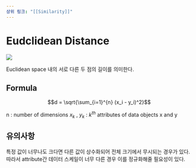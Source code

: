 ```yaml
---
상위 링크: "[[Similarity]]"
---
```

# Eudclidean Distance

![](https://i.imgur.com/DVlNOZT.png)


Euclidean space 내의 서로 다른 두 점의 길이를 의미한다.

## Formula

$$d = \sqrt{\sum_{i=1}^{n} (x_i - y_i)^2}$$

n : number of dimensions 
$x_k$ , $y_k$ : $k^{th}$ attributes of data objects x and y

## 유의사항

특정 값이 너무나도 크다면 다른 값이 상수화되어 전체 크기에서 무시되는 경우가 있다. 따라서 attribute간 데이터 스케일이 너무 다른 경우 이를 정규화해줄 필요성이 있다.